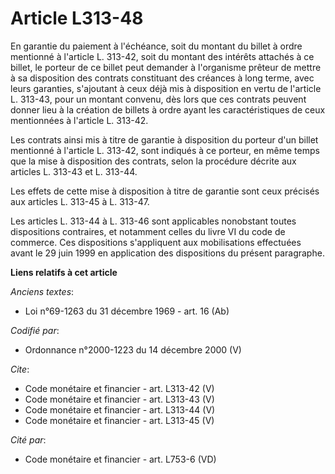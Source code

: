 # Article L313-48

En garantie du paiement à l'échéance, soit du montant du billet à ordre mentionné à l'article L. 313-42, soit du montant des
intérêts attachés à ce billet, le porteur de ce billet peut demander à l'organisme prêteur de mettre à sa disposition des
contrats constituant des créances à long terme, avec leurs garanties, s'ajoutant à ceux déjà mis à disposition en vertu de
l'article L. 313-43, pour un montant convenu, dès lors que ces contrats peuvent donner lieu à la création de billets à ordre
ayant les caractéristiques de ceux mentionnées à l'article L. 313-42. 

Les contrats ainsi mis à titre de garantie à disposition du porteur d'un billet mentionné à l'article L. 313-42, sont
indiqués à ce porteur, en même temps que la mise à disposition des contrats, selon la procédure décrite aux articles L.
313-43 et L. 313-44. 

Les effets de cette mise à disposition à titre de garantie sont ceux précisés aux articles L. 313-45 à L. 313-47. 

Les articles L. 313-44 à L. 313-46 sont applicables nonobstant toutes dispositions contraires, et notamment celles du livre
VI du code de commerce. Ces dispositions s'appliquent aux mobilisations effectuées avant le 29 juin 1999 en application des
dispositions du présent paragraphe.

**Liens relatifs à cet article**

_Anciens textes_:

  - Loi n°69-1263 du 31 décembre 1969 - art. 16 (Ab)

_Codifié par_:

  - Ordonnance n°2000-1223 du 14 décembre 2000 (V)

_Cite_:

  - Code monétaire et financier - art. L313-42 (V)
  - Code monétaire et financier - art. L313-43 (V)
  - Code monétaire et financier - art. L313-44 (V)
  - Code monétaire et financier - art. L313-45 (V)

_Cité par_:

  - Code monétaire et financier - art. L753-6 (VD)

